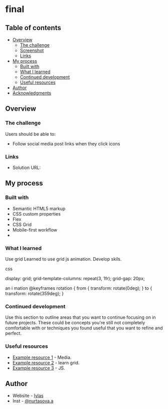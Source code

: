 # final

## Table of contents

- [Overview](#overview)
  - [The challenge](#the-challenge)
  - [Screenshot](#screenshot)
  - [Links](#links)
- [My process](#my-process)
  - [Built with](#built-with)
  - [What I learned](#what-i-learned)
  - [Continued development](#continued-development)
  - [Useful resources](#useful-resources)
- [Author](#author)
- [Acknowledgments](#acknowledgments)



## Overview

### The challenge

Users should be able to:

- Follow social media post links when they click icons





### Links

- Solution URL: [](https://ilyas-wr.github.io/final/)


## My process

### Built with

- Semantic HTML5 markup
- CSS custom properties
- Flex
- CSS Grid
- Mobile-first workflow
-



### What I learned

Use grid Learned to use grid js animation. Develop skils.


css

 display: grid;
    grid-template-columns: repeat(3, 1fr);
    grid-gap: 20px;

an
i
mation
@keyframes rotation {
    from {
      transform: rotate(0deg);
    }
    to {
      transform: rotate(359deg);
    }




### Continued development

Use this section to outline areas that you want to continue focusing on in future projects. These could be concepts you're still not completely comfortable with or techniques you found useful that you want to refine and perfect.


### Useful resources

- [Example resource 1](https://unsplash.com/) - Media.
- [Example resource 2](https://www.youtube.com/watch?v=wfXz8rW_fUs) - learn grid.
- [Example resource 3](https://www.youtube.com/watch?v=3-bZ7gLVSzo) - JS.


## Author

- Website - [Iylas](https://ilyas-wr.github.io/final/)
- Inst - [@nurtasova.a](https://www.instagram.com/nurtasova.a/)
